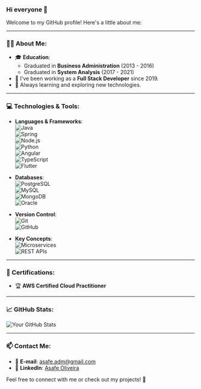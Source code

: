 ### Hi everyone 👋

Welcome to my GitHub profile! Here's a little about me:

---

### 🧑‍💻 About Me:
- 🎓 **Education**:
  - Graduated in **Business Administration** (2013 - 2016)
  - Graduated in **System Analysis** (2017 - 2021)
- 🔭 I've been working as a **Full Stack Developer** since 2019.
- 🌱 Always learning and exploring new technologies.

---

### 💻 Technologies & Tools:
- **Languages & Frameworks**:  
  ![Java](https://img.shields.io/badge/Java-ED8B00?style=for-the-badge&logo=java&logoColor=white)  
  ![Spring](https://img.shields.io/badge/Spring-6DB33F?style=for-the-badge&logo=spring&logoColor=white)  
  ![Node.js](https://img.shields.io/badge/Node.js-339933?style=for-the-badge&logo=nodedotjs&logoColor=white)  
  ![Python](https://img.shields.io/badge/Python-3776AB?style=for-the-badge&logo=python&logoColor=white)  
  ![Angular](https://img.shields.io/badge/Angular-DD0031?style=for-the-badge&logo=angular&logoColor=white)  
  ![TypeScript](https://img.shields.io/badge/TypeScript-007ACC?style=for-the-badge&logo=typescript&logoColor=white)  
  ![Flutter](https://img.shields.io/badge/Flutter-02569B?style=for-the-badge&logo=flutter&logoColor=white)  

- **Databases**:  
  ![PostgreSQL](https://img.shields.io/badge/PostgreSQL-316192?style=for-the-badge&logo=postgresql&logoColor=white)  
  ![MySQL](https://img.shields.io/badge/MySQL-4479A1?style=for-the-badge&logo=mysql&logoColor=white)  
  ![MongoDB](https://img.shields.io/badge/MongoDB-47A248?style=for-the-badge&logo=mongodb&logoColor=white)  
  ![Oracle](https://img.shields.io/badge/Oracle-F80000?style=for-the-badge&logo=oracle&logoColor=white)  

- **Version Control**:  
  ![Git](https://img.shields.io/badge/Git-F05032?style=for-the-badge&logo=git&logoColor=white)  
  ![GitHub](https://img.shields.io/badge/GitHub-181717?style=for-the-badge&logo=github&logoColor=white) 

- **Key Concepts**:  
  ![Microservices](https://img.shields.io/badge/Microservices-FF6F00?style=for-the-badge&logo=microgen&logoColor=white)  
  ![REST APIs](https://img.shields.io/badge/REST-02569B?style=for-the-badge&logo=api&logoColor=white)  

---

### 📜 Certifications:
- 🏆 **AWS Certified Cloud Practitioner**  

---

### 📈 GitHub Stats:
![Your GitHub Stats](https://github-readme-stats.vercel.app/api?username=asafe199&show_icons=true&theme=radical)  

---

### 📫 Contact Me:
- 📧 **E-mail**: [asafe.adm@gmail.com](mailto:asafe.adm@gmail.com)  
- 💼 **LinkedIn**: [Asafe Oliveira](https://www.linkedin.com/in/asafe-oliveira-a7b211a0/)  

Feel free to connect with me or check out my projects! 🚀
